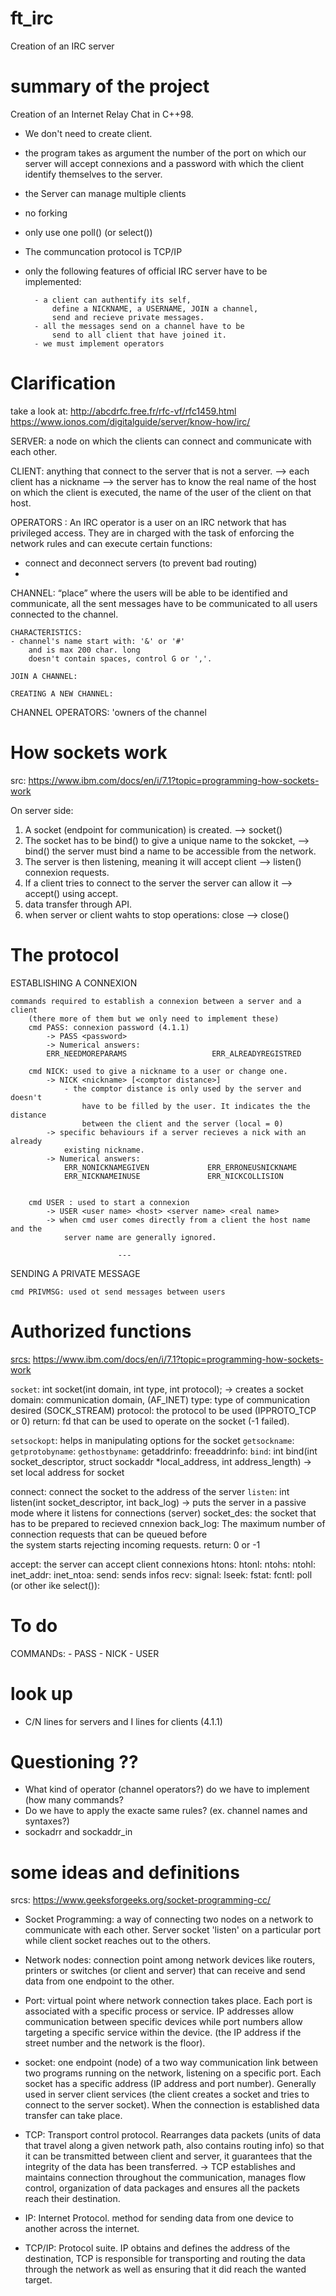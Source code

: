 # ft_irc
Creation of an IRC server

# summary of the project
Creation of an Internet Relay Chat in C++98.
- We don't need to create client.
- the program takes as argument the number of the port on 
which our server will accept connexions and a password with 
which the client identify themselves to the server.
- the Server can manage multiple clients
- no forking
- only use one poll() (or select())
- The communcation protocol is TCP/IP
- only the following features of official IRC server have to be implemented: 

        - a client can authentify its self, 
            define a NICKNAME, a USERNAME, JOIN a channel, 
            send and recieve private messages. 
        - all the messages send on a channel have to be 
            send to all client that have joined it.
        - we must implement operators


# Clarification
take a look at: http://abcdrfc.free.fr/rfc-vf/rfc1459.html
            https://www.ionos.com/digitalguide/server/know-how/irc/

SERVER: a node on which the clients can connect and communicate with each other. 

CLIENT: anything that connect to the server that is not a server. 
--> each client has a nickname
--> the server has to know the real name of the host on which the client is 
    executed, the name of the user of the client on that host.

OPERATORS : An IRC operator is a user on an IRC network that has privileged access. 
    They are in charged with the task of enforcing the network 
        rules and can execute certain functions:
- connect and deconnect servers (to prevent bad routing)
- 


CHANNEL: “place” where the users will be able to be identified and communicate, 
            all the sent messages have to be communicated  to all users connected to the channel.

    CHARACTERISTICS:
    - channel's name start with: '&' or '#' 
        and is max 200 char. long
        doesn't contain spaces, control G or ','. 

    JOIN A CHANNEL:

    CREATING A NEW CHANNEL:


CHANNEL OPERATORS: 'owners of the channel

# How sockets work
src: https://www.ibm.com/docs/en/i/7.1?topic=programming-how-sockets-work

On server side:
1. A socket (endpoint for communication) is created.                    --> socket()
2. The socket has to be bind() to give a unique name to the sokcket,    --> bind()
    the server must bind a name to be accessible from the network.     
3. The server is then listening, meaning it will accept client          --> listen()
    connexion requests. 
4. If a client tries to connect to the server the server can allow it   --> accept()
    using accept.
5. data transfer through API.   
6. when server or client wahts to stop operations: close                --> close()



# The protocol

ESTABLISHING A CONNEXION

    commands required to establish a connexion between a server and a client 
        (there more of them but we only need to implement these)
        cmd PASS: connexion password (4.1.1)
            -> PASS <password>
            -> Numerical answers:
            ERR_NEEDMOREPARAMS                   ERR_ALREADYREGISTRED

        cmd NICK: used to give a nickname to a user or change one.
            -> NICK <nickname> [<comptor distance>]
                - the comptor distance is only used by the server and doesn't 
                    have to be filled by the user. It indicates the the distance 
                    between the client and the server (local = 0)
            -> specific behaviours if a server recieves a nick with an already 
                existing nickname.
            -> Numerical answers: 
                ERR_NONICKNAMEGIVEN             ERR_ERRONEUSNICKNAME
                ERR_NICKNAMEINUSE               ERR_NICKCOLLISION


        cmd USER : used to start a connexion
            -> USER <user name> <host> <server name> <real name>
            -> when cmd user comes directly from a client the host name and the 
                server name are generally ignored. 

                            ---

SENDING A PRIVATE MESSAGE
    
    cmd PRIVMSG: used ot send messages between users 

# Authorized functions
[srcs:]( https://pubs.opengroup.org/onlinepubs/009604499/functions/)
        https://www.ibm.com/docs/en/i/7.1?topic=programming-how-sockets-work

`socket`: int socket(int domain, int type, int protocol);
    -> creates a socket
    domain: communication domain, (AF_INET)
    type: type of communication desired (SOCK_STREAM)
    protocol: the protocol to be used (IPPROTO_TCP or 0)
    return: fd that can be used to operate on the socket (-1 failed).

`setsockopt`: 
    helps in manipulating options for the socket
`getsockname`:
`getprotobyname`:
`gethostbyname`:
getaddrinfo:
freeaddrinfo:
`bind`: int bind(int socket_descriptor, struct sockaddr *local_address, 
            int address_length)
    -> set local address for socket


connect: connect the socket to the address of the server
`listen`: int listen(int socket_descriptor, int back_log)
    -> puts the server in a passive mode where it listens for connections (server)
    socket_des: the socket that has to be prepared to recieved cnnexion
    back_log: The maximum number of connection requests that can be queued before   
                the system starts rejecting incoming requests. 
    return: 0 or -1

accept: the server can accept client connexions
htons: 
htonl:
ntohs:
ntohl:
inet_addr:
inet_ntoa:
send: sends infos
recv: 
signal:
lseek:
fstat:
fcntl:
poll (or other ike select()):

# To do
COMMANDs:
    - PASS
    - NICK
    - USER

# look up
- C/N lines for servers and I lines for clients (4.1.1)

# Questioning ??
- What kind of operator (channel operators?) do we have to implement (how many commands?
- Do we have to apply the exacte same rules? (ex. channel names and syntaxes?)
- sockadrr and sockaddr_in

# some ideas and definitions
srcs: https://www.geeksforgeeks.org/socket-programming-cc/


- Socket Programming: a way of connecting two nodes on a network to communicate with each other. Server socket 'listen' on a particular port while client socket reaches out to the others. 


- Network nodes: connection point among network devices like routers, printers or switches (or client and server) that can receive and send data from one endpoint to the other.

- Port: virtual point where network connection takes place. Each port is associated with a specific process or service. IP addresses allow communication between specific devices while port numbers allow targeting a specific service within the device. (the IP address if the street number and the network is the floor).

- socket: one endpoint (node) of a two way communication link between two programs running on the network, listening on a specific port. Each socket has a specific address (IP address and port number). Generally used in server client services (the client creates a socket and tries to connect to the server socket). When the connection is established data transfer can take place.

- TCP: Transport control protocol. Rearranges data packets (units of data that travel along a given network path, also contains routing info) so that it can be transmitted between client and server, it guarantees that the integrity of the data has been transferred. 
→ TCP establishes and maintains connection throughout the communication, manages flow control, organization of data packages and ensures all the packets reach their destination.

- IP: Internet Protocol. method for sending data from one device to another across the internet.

- TCP/IP: Protocol suite. IP obtains and defines the address of the destination, TCP is responsible for transporting and routing the data through the network as well as ensuring that it did reach the wanted target.
